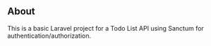 ## About

This is a basic Laravel project for a Todo List API using Sanctum for authentication/authorization.
